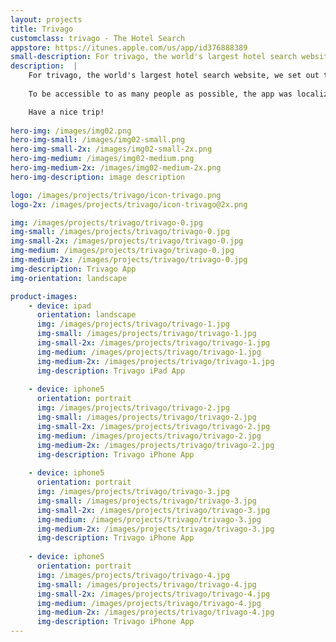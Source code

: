 ```yaml
---
layout: projects
title: Trivago
customclass: trivago - The Hotel Search
appstore: https://itunes.apple.com/us/app/id376888389
small-description: For trivago, the world's largest hotel search website, built an app that let's you find the perfect place to stay.
description:  |
    For trivago, the world's largest hotel search website, we set out to build an app that let's you find the perfect place to stay. The app let's you search and compare prices of more than 600 000 hotels from more than 150 booking sites on your iPad or iPhone.
    
    To be accessible to as many people as possible, the app was localized in English, Spanish, French, German and more than 30 other languages. Together with a wide range of filters ranging from trivago rating to price. All this so you find exactly the hotel you are looking for.

    Have a nice trip!
    
hero-img: /images/img02.png
hero-img-small: /images/img02-small.png
hero-img-small-2x: /images/img02-small-2x.png
hero-img-medium: /images/img02-medium.png
hero-img-medium-2x: /images/img02-medium-2x.png
hero-img-description: image description

logo: /images/projects/trivago/icon-trivago.png
logo-2x: /images/projects/trivago/icon-trivago@2x.png

img: /images/projects/trivago/trivago-0.jpg
img-small: /images/projects/trivago/trivago-0.jpg
img-small-2x: /images/projects/trivago/trivago-0.jpg
img-medium: /images/projects/trivago/trivago-0.jpg
img-medium-2x: /images/projects/trivago/trivago-0.jpg
img-description: Trivago App
img-orientation: landscape

product-images:
    - device: ipad
      orientation: landscape
      img: /images/projects/trivago/trivago-1.jpg
      img-small: /images/projects/trivago/trivago-1.jpg
      img-small-2x: /images/projects/trivago/trivago-1.jpg
      img-medium: /images/projects/trivago/trivago-1.jpg
      img-medium-2x: /images/projects/trivago/trivago-1.jpg
      img-description: Trivago iPad App
      
    - device: iphone5
      orientation: portrait
      img: /images/projects/trivago/trivago-2.jpg
      img-small: /images/projects/trivago/trivago-2.jpg
      img-small-2x: /images/projects/trivago/trivago-2.jpg
      img-medium: /images/projects/trivago/trivago-2.jpg
      img-medium-2x: /images/projects/trivago/trivago-2.jpg
      img-description: Trivago iPhone App
      
    - device: iphone5
      orientation: portrait
      img: /images/projects/trivago/trivago-3.jpg
      img-small: /images/projects/trivago/trivago-3.jpg
      img-small-2x: /images/projects/trivago/trivago-3.jpg
      img-medium: /images/projects/trivago/trivago-3.jpg
      img-medium-2x: /images/projects/trivago/trivago-3.jpg
      img-description: Trivago iPhone App
      
    - device: iphone5
      orientation: portrait
      img: /images/projects/trivago/trivago-4.jpg
      img-small: /images/projects/trivago/trivago-4.jpg
      img-small-2x: /images/projects/trivago/trivago-4.jpg
      img-medium: /images/projects/trivago/trivago-4.jpg
      img-medium-2x: /images/projects/trivago/trivago-4.jpg
      img-description: Trivago iPhone App
---
```

